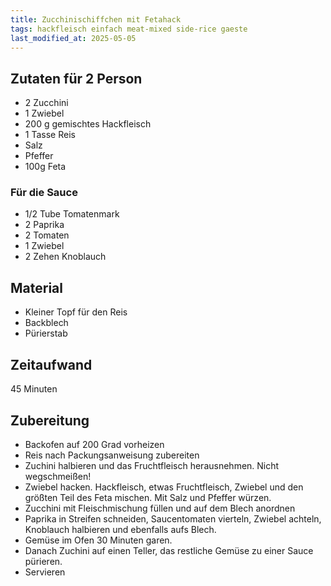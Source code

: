 ```yaml
---
title: Zucchinischiffchen mit Fetahack
tags: hackfleisch einfach meat-mixed side-rice gaeste
last_modified_at: 2025-05-05
---
```

## Zutaten für 2 Person
* 2 Zucchini
* 1 Zwiebel
* 200 g gemischtes Hackfleisch
* 1 Tasse Reis
* Salz
* Pfeffer
* 100g Feta

### Für die Sauce
* 1/2 Tube Tomatenmark
* 2 Paprika
* 2 Tomaten
* 1 Zwiebel
* 2 Zehen Knoblauch

## Material
* Kleiner Topf für den Reis
* Backblech
* Pürierstab

## Zeitaufwand
45 Minuten

## Zubereitung
* Backofen auf 200 Grad vorheizen
* Reis nach Packungsanweisung zubereiten
* Zuchini halbieren und das Fruchtfleisch herausnehmen. Nicht
  wegschmeißen!
* Zwiebel hacken. Hackfleisch, etwas Fruchtfleisch, Zwiebel und den größten Teil des Feta mischen. Mit Salz und Pfeffer würzen. 
* Zucchini mit Fleischmischung füllen und auf dem Blech anordnen
* Paprika in Streifen schneiden, Saucentomaten vierteln, Zwiebel achteln, Knoblauch halbieren und ebenfalls aufs Blech.
* Gemüse im Ofen 30 Minuten garen.
* Danach Zuchini auf einen Teller, das restliche Gemüse zu einer Sauce pürieren.
* Servieren

